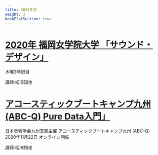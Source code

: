 ```yaml
---
title: 2020年度
weight: 3
bookFlatSection: true
---
```


# [2020年 福岡女学院大学 「サウンド・デザイン」](./fukujo-sounddesign)

木曜2時限目

講師:松浦知也

# [アコースティックブートキャンプ九州 (ABC-Q) Pure Data入門」](./ABC-Q)

日本音響学会九州支部主催  アコースティックブートキャンプ九州 (ABC-Q) 2020年11月22日 オンライン開催

講師:松浦知也

